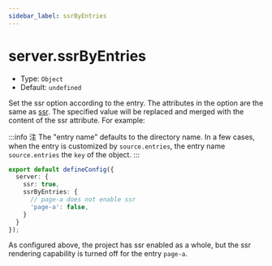 ```yaml
---
sidebar_label: ssrByEntries
---
```


# server.ssrByEntries

* Type: `Object`
* Default: `undefined`

Set the ssr option according to the entry. The attributes in the option are the same as [ssr](./ssr.md). The specified value will be replaced and merged with the content of the ssr attribute. For example:

:::info 注
The "entry name" defaults to the directory name. In a few cases, when the entry is customized by `source.entries`, the entry name `source.entries` the `key` of the object.
:::

```typescript title="modern.config.ts"
export default defineConfig({
  server: {
    ssr: true,
    ssrByEntries: {
      // page-a does not enable ssr
      'page-a': false,
    }
  }
});
```

As configured above, the project has ssr enabled as a whole, but the ssr rendering capability is turned off for the entry `page-a`.
